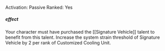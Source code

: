 Activation: Passive
Ranked: Yes
##### effect
Your character must have purchased the
[[Signature Vehicle]] talent to benefit from this
talent. Increase the system strain threshold
of Signature Vehicle by 2 per rank of
Customized Cooling Unit.